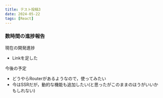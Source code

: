 ```yaml
---
title: テスト投稿3
date: 2024-05-22
tags: [React]
---
```


### 数時間の進捗報告

現在の開発進捗
- Linkを足した

今後の予定
- どうやらRouterがあるようなので，使ってみたい
- 今はSSRだが，動的な機能も追加したい(と思ったがこのままのほうがいいかもしれない)